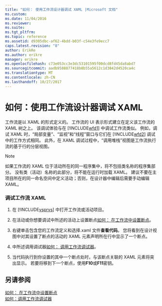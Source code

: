 ```yaml
---
title: "如何： 使用工作流设计器调试 XAML |Microsoft 文档"
ms.custom: 
ms.date: 11/04/2016
ms.reviewer: 
ms.suite: 
ms.tgt_pltfrm: 
ms.topic: reference
ms.assetid: d9305dbc-af62-4bdd-b03f-c54e3fe9ecc7
caps.latest.revision: "8"
author: ErikRe
ms.author: erikre
manager: erikre
ms.openlocfilehash: c73e053cc3e3dc53101595f00dcd8fd45da8abd7
ms.sourcegitcommit: aadb9588877418b8b55a5612c1d3842d4520ca4c
ms.translationtype: MT
ms.contentlocale: zh-CN
ms.lasthandoff: 10/27/2017
---
```

# <a name="how-to-debug-xaml-with-the-workflow-designer"></a>如何：使用工作流设计器调试 XAML
工作流是以 XAML 的形式定义的。 工作流的 UI 表示形式建立在定义该工作流的 XAML 树之上。 该调试体验与在 [!INCLUDE[wfd1](../workflow-designer/includes/wfd1_md.md)] 中调试工作流类似。 例如，调试 XAML 时，“局部变量”、“监视”和“线程”窗口与它们在 [!INCLUDE[wfd2](../workflow-designer/includes/wfd2_md.md)] 调试中的工作方式相同。 此外，在 XAML 调试过程中，“调用堆栈”视图是工作流执行流的基于行的分层视图。  
  
> [!NOTE]
>  如果工作流的 XAML 位于活动所在的同一程序集中，将不包括类名称的程序集部分。 没有类（活动）名称的此部分，将不能在运行时加载 XAML。 建议不要在主项目所在的同一命名空间中定义活动；否则，在设计器中编辑后需要手动编辑 XAML。  
  
### <a name="to-debug-workflow-xaml"></a>调试工作流 XAML  
  
1.  在 [!INCLUDE[vsprvs](../code-quality/includes/vsprvs_md.md)] 中打开工作流或活动项目。  
  
2.  在活动或你想要调试中所述的活动上设置断点[如何： 在工作流中设置断点](../workflow-designer/how-to-set-breakpoints-in-workflows.md)。  
  
3.  右键单击包含您的工作流定义和选择.xaml 文件**查看代码**。 您将看到在设计视图中对其设置了断点的活动的 XAML 元素声明所在行中显示了一个断点。  
  
4.  中所述调用调试器[如何： 调用工作流调试器](../workflow-designer/how-to-invoke-the-workflow-debugger.md)。  
  
5.  当代码执行到你设置的其中一个断点处时，与该断点关联的 XAML 元素将突出显示。 若要将移到下一个断点，使用**F10**或**F11**密钥。  
  
## <a name="see-also"></a>另请参阅  
 [如何： 在工作流中设置断点](../workflow-designer/how-to-set-breakpoints-in-workflows.md)   
 [如何：调用工作流调试器](../workflow-designer/how-to-invoke-the-workflow-debugger.md)